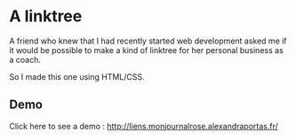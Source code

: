 
# A linktree

A friend who knew that I had recently started web development asked me if it would be possible to make a kind of linktree for her personal business as a coach. 

So I made this one using HTML/CSS. 
## Demo

Click here to see a demo : http://liens.monjournalrose.alexandraportas.fr/

